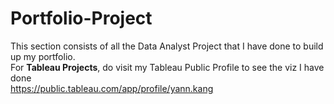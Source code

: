 # Portfolio-Project
This section consists of all the Data Analyst Project that I have done to build up my portfolio.  
For **Tableau Projects**, do visit my Tableau Public Profile to see the viz I have done  
https://public.tableau.com/app/profile/yann.kang
